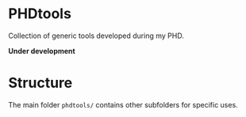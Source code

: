 # PHDtools
Collection of generic tools developed during my PHD.

**Under development**

# Structure

The main folder `phdtools/` contains other subfolders for specific uses.
